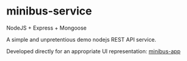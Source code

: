 # **minibus-service**
NodeJS + Express + Mongoose

A simple and unpretentious demo nodejs REST API service.

Developed directly for an appropriate UI representation: [minibus-app](https://github.com/n3gbx/minibus-app)
